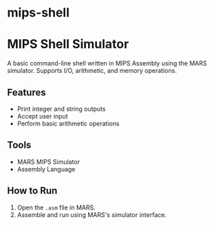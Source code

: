 # mips-shell
# MIPS Shell Simulator

A basic command-line shell written in MIPS Assembly using the MARS simulator. Supports I/O, arithmetic, and memory operations.

## Features
- Print integer and string outputs
- Accept user input
- Perform basic arithmetic operations

## Tools
- MARS MIPS Simulator
- Assembly Language

## How to Run
1. Open the `.asm` file in MARS.
2. Assemble and run using MARS's simulator interface.
